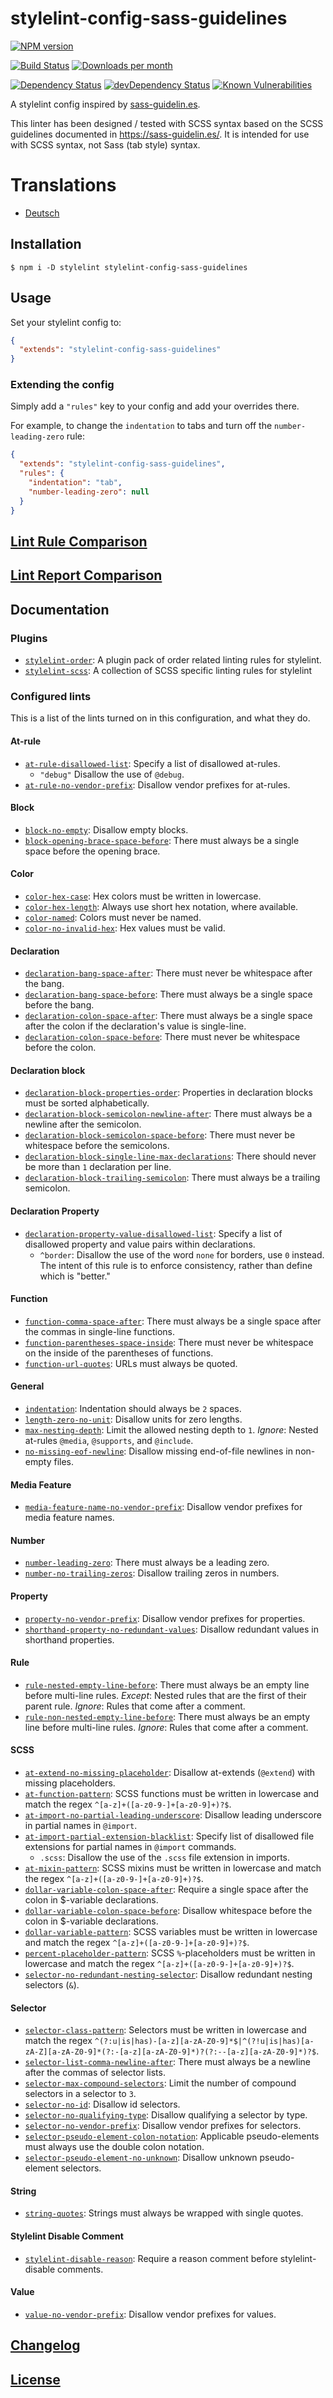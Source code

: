 # stylelint-config-sass-guidelines

[![NPM version](http://img.shields.io/npm/v/stylelint-config-sass-guidelines.svg)](https://www.npmjs.org/package/stylelint-config-sass-guidelines)

[![Build Status](https://travis-ci.org/bjankord/stylelint-config-sass-guidelines.svg?branch=master)](https://travis-ci.org/bjankord/stylelint-config-sass-guidelines)
[![Downloads per month](https://img.shields.io/npm/dm/stylelint-config-sass-guidelines.svg)](http://npmcharts.com/compare/stylelint-config-sass-guidelines)

[![Dependency Status](https://david-dm.org/bjankord/stylelint-config-sass-guidelines.svg)](https://david-dm.org/bjankord/stylelint-config-sass-guidelines)
[![devDependency Status](https://david-dm.org/bjankord/stylelint-config-sass-guidelines/dev-status.svg)](https://david-dm.org/bjankord/stylelint-config-sass-guidelines/?type=dev)
[![Known Vulnerabilities](https://snyk.io/test/github/bjankord/stylelint-config-sass-guidelines/badge.svg)](https://snyk.io//test/github/bjankord/stylelint-config-sass-guidelines)

A stylelint config inspired by [sass-guidelin.es](https://sass-guidelin.es/).

This linter has been designed / tested with SCSS syntax based on the SCSS guidelines documented in https://sass-guidelin.es/. It is intended for use with SCSS syntax, not Sass (tab style) syntax.

# Translations

* [Deutsch](page/de.md)

## Installation

```console
$ npm i -D stylelint stylelint-config-sass-guidelines
```

## Usage

Set your stylelint config to:

```json
{
  "extends": "stylelint-config-sass-guidelines"
}
```

### Extending the config

Simply add a `"rules"` key to your config and add your overrides there.

For example, to change the `indentation` to tabs and turn off the `number-leading-zero` rule:


```json
{
  "extends": "stylelint-config-sass-guidelines",
  "rules": {
    "indentation": "tab",
    "number-leading-zero": null
  }
}
```

## [Lint Rule Comparison](https://github.com/bjankord/stylelint-config-sass-guidelines/wiki/Lint-Rule-Comparison)

## [Lint Report Comparison](https://github.com/bjankord/stylelint-config-sass-guidelines/wiki/Lint-Report-Comparison)

## Documentation

### Plugins

* [`stylelint-order`](https://github.com/hudochenkov/stylelint-order): A plugin pack of order related linting rules for stylelint.
* [`stylelint-scss`](https://github.com/kristerkari/stylelint-scss): A collection of SCSS specific linting rules for stylelint

### Configured lints

This is a list of the lints turned on in this configuration, and what they do.

#### At-rule

* [`at-rule-disallowed-list`](https://stylelint.io/user-guide/rules/at-rule-disallowed-list): Specify a list of disallowed at-rules.
  * `"debug"` Disallow the use of `@debug`.
* [`at-rule-no-vendor-prefix`](http://stylelint.io/user-guide/rules/at-rule-no-vendor-prefix/): Disallow vendor prefixes for at-rules.

#### Block

* [`block-no-empty`](http://stylelint.io/user-guide/rules/block-no-empty/): Disallow empty blocks.
* [`block-opening-brace-space-before`](http://stylelint.io/user-guide/rules/block-opening-brace-space-before/): There must always be a single space before the opening brace.

#### Color

* [`color-hex-case`](http://stylelint.io/user-guide/rules/color-hex-case/): Hex colors must be written in lowercase.
* [`color-hex-length`](http://stylelint.io/user-guide/rules/color-hex-length/): Always use short hex notation, where available.
* [`color-named`](http://stylelint.io/user-guide/rules/color-named/): Colors must never be named.
* [`color-no-invalid-hex`](http://stylelint.io/user-guide/rules/color-no-invalid-hex/): Hex values must be valid.

#### Declaration

* [`declaration-bang-space-after`](http://stylelint.io/user-guide/rules/declaration-bang-space-after/): There must never be whitespace after the bang.
* [`declaration-bang-space-before`](http://stylelint.io/user-guide/rules/declaration-bang-space-before/): There must always be a single space before the bang.
* [`declaration-colon-space-after`](http://stylelint.io/user-guide/rules/declaration-colon-space-after/): There must always be a single space after the colon if the declaration's value is single-line.
* [`declaration-colon-space-before`](http://stylelint.io/user-guide/rules/declaration-colon-space-before/): There must never be whitespace before the colon.

#### Declaration block

* [`declaration-block-properties-order`](http://stylelint.io/user-guide/rules/declaration-block-properties-order/): Properties in declaration blocks must be sorted alphabetically.
* [`declaration-block-semicolon-newline-after`](http://stylelint.io/user-guide/rules/declaration-block-semicolon-newline-after/): There must always be a newline after the semicolon.
* [`declaration-block-semicolon-space-before`](http://stylelint.io/user-guide/rules/declaration-block-semicolon-space-before/): There must never be whitespace before the semicolons.
* [`declaration-block-single-line-max-declarations`](http://stylelint.io/user-guide/rules/declaration-block-single-line-max-declarations/): There should never be more than `1` declaration per line.
* [`declaration-block-trailing-semicolon`](http://stylelint.io/user-guide/rules/declaration-block-trailing-semicolon/): There must always be a trailing semicolon.

#### Declaration Property

* [`declaration-property-value-disallowed-list`](http://stylelint.io/user-guide/rules/declaration-property-value-disallowed-list): Specify a list of disallowed property and value pairs within declarations.
  * `^border`: Disallow the use of the word `none` for borders, use `0` instead. The intent of this rule is to enforce consistency, rather than define which is "better."

#### Function

* [`function-comma-space-after`](http://stylelint.io/user-guide/rules/function-comma-space-after/): There must always be a single space after the commas in single-line functions.
* [`function-parentheses-space-inside`](http://stylelint.io/user-guide/rules/function-parentheses-space-inside/): There must never be whitespace on the inside of the parentheses of functions.
* [`function-url-quotes`](http://stylelint.io/user-guide/rules/function-url-quotes/): URLs must always be quoted.

#### General

* [`indentation`](http://stylelint.io/user-guide/rules/indentation/): Indentation should always be `2` spaces.
* [`length-zero-no-unit`](http://stylelint.io/user-guide/rules/length-zero-no-unit/): Disallow units for zero lengths.
* [`max-nesting-depth`](http://stylelint.io/user-guide/rules/max-nesting-depth/): Limit the allowed nesting depth to `1`. _Ignore_: Nested at-rules `@media`, `@supports`, and `@include`.
* [`no-missing-eof-newline`](http://stylelint.io/user-guide/rules/no-missing-eof-newline/): Disallow missing end-of-file newlines in non-empty files.

#### Media Feature

* [`media-feature-name-no-vendor-prefix`](http://stylelint.io/user-guide/rules/media-feature-name-no-vendor-prefix/): Disallow vendor prefixes for media feature names.

#### Number

* [`number-leading-zero`](http://stylelint.io/user-guide/rules/number-leading-zero/): There must always be a leading zero.
* [`number-no-trailing-zeros`](http://stylelint.io/user-guide/rules/number-no-trailing-zeros/): Disallow trailing zeros in numbers.

#### Property

* [`property-no-vendor-prefix`](http://stylelint.io/user-guide/rules/property-no-vendor-prefix/): Disallow vendor prefixes for properties.
* [`shorthand-property-no-redundant-values`](http://stylelint.io/user-guide/rules/shorthand-property-no-redundant-values/): Disallow redundant values in shorthand properties.


#### Rule

* [`rule-nested-empty-line-before`](http://stylelint.io/user-guide/rules/rule-nested-empty-line-before/): There must always be an empty line before multi-line rules. _Except_: Nested rules that are the first of their parent rule. _Ignore_: Rules that come after a comment.
* [`rule-non-nested-empty-line-before`](http://stylelint.io/user-guide/rules/rule-non-nested-empty-line-before/): There must always be an empty line before multi-line rules. _Ignore_: Rules that come after a comment.

#### SCSS
* [`at-extend-no-missing-placeholder`](https://github.com/kristerkari/stylelint-scss/blob/master/src/rules/at-extend-no-missing-placeholder/README.md): Disallow at-extends (`@extend`) with missing placeholders.
* [`at-function-pattern`](https://github.com/kristerkari/stylelint-scss/blob/master/src/rules/at-function-pattern/README.md): SCSS functions must be written in lowercase and match the regex `^[a-z]+([a-z0-9-]+[a-z0-9]+)?$`.
* [`at-import-no-partial-leading-underscore`](https://github.com/kristerkari/stylelint-scss/blob/master/src/rules/at-import-no-partial-leading-underscore/README.md): Disallow leading underscore in partial names in `@import`.
* [`at-import-partial-extension-blacklist`](https://github.com/kristerkari/stylelint-scss/blob/master/src/rules/at-import-partial-extension-blacklist/README.md): Specify list of disallowed file extensions for partial names in `@import` commands.
  * `.scss`: Disallow the use of the `.scss` file extension in imports.
* [`at-mixin-pattern`](https://github.com/kristerkari/stylelint-scss/blob/master/src/rules/at-mixin-pattern/README.md): SCSS mixins must be written in lowercase and match the regex `^[a-z]+([a-z0-9-]+[a-z0-9]+)?$`.
* [`dollar-variable-colon-space-after`](https://github.com/kristerkari/stylelint-scss/blob/master/src/rules/dollar-variable-colon-space-after/README.md): Require a single space after the colon in $-variable declarations.
* [`dollar-variable-colon-space-before`](https://github.com/kristerkari/stylelint-scss/blob/master/src/rules/dollar-variable-colon-space-before/README.md): Disallow whitespace before the colon in $-variable declarations.
* [`dollar-variable-pattern`](https://github.com/kristerkari/stylelint-scss/blob/master/src/rules/dollar-variable-pattern/README.md): SCSS variables must be written in lowercase and match the regex `^[a-z]+([a-z0-9-]+[a-z0-9]+)?$`.
* [`percent-placeholder-pattern`](https://github.com/kristerkari/stylelint-scss/blob/master/src/rules/percent-placeholder-pattern/README.md): SCSS `%`-placeholders must be written in lowercase and match the regex `^[a-z]+([a-z0-9-]+[a-z0-9]+)?$`.
* [`selector-no-redundant-nesting-selector`](https://github.com/kristerkari/stylelint-scss/blob/master/src/rules/selector-no-redundant-nesting-selector/README.md): Disallow redundant nesting selectors (`&`).

#### Selector

* [`selector-class-pattern`](http://stylelint.io/user-guide/rules/selector-class-pattern/): Selectors must be written in lowercase and match the regex `^(?:u|is|has)-[a-z][a-zA-Z0-9]*$|^(?!u|is|has)[a-zA-Z][a-zA-Z0-9]*(?:-[a-z][a-zA-Z0-9]*)?(?:--[a-z][a-zA-Z0-9]*)?$`.
* [`selector-list-comma-newline-after`](http://stylelint.io/user-guide/rules/selector-list-comma-newline-after/): There must always be a newline after the commas of selector lists.
* [`selector-max-compound-selectors`](http://stylelint.io/user-guide/rules/selector-max-compound-selectors/): Limit the number of compound selectors in a selector to `3`.
* [`selector-no-id`](http://stylelint.io/user-guide/rules/selector-no-id/): Disallow id selectors.
* [`selector-no-qualifying-type`](http://stylelint.io/user-guide/rules/selector-no-qualifying-type/): Disallow qualifying a selector by type.
* [`selector-no-vendor-prefix`](http://stylelint.io/user-guide/rules/selector-no-vendor-prefix/): Disallow vendor prefixes for selectors.
* [`selector-pseudo-element-colon-notation`](http://stylelint.io/user-guide/rules/selector-pseudo-element-colon-notation/): Applicable pseudo-elements must always use the double colon notation.
* [`selector-pseudo-element-no-unknown`](http://stylelint.io/user-guide/rules/selector-pseudo-element-no-unknown/): Disallow unknown pseudo-element selectors.

#### String

* [`string-quotes`](http://stylelint.io/user-guide/rules/string-quotes/): Strings must always be wrapped with single quotes.

#### Stylelint Disable Comment

* [`stylelint-disable-reason`](http://stylelint.io/user-guide/rules/stylelint-disable-reason/): Require a reason comment before stylelint-disable comments.

#### Value

* [`value-no-vendor-prefix`](http://stylelint.io/user-guide/rules/value-no-vendor-prefix/): Disallow vendor prefixes for values.

## [Changelog](CHANGELOG.md)

## [License](LICENSE)
